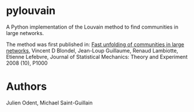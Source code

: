 pylouvain
=========

A Python implementation of the Louvain method to find communities in large networks.

The method was first published in: [Fast unfolding of communities in large networks](http://arxiv.org/abs/0803.0476), Vincent D Blondel, Jean-Loup Guillaume, Renaud Lambiotte, Etienne Lefebvre, Journal of Statistical Mechanics: Theory and Experiment 2008 (10), P1000

# Authors

Julien Odent, Michael Saint-Guillain
